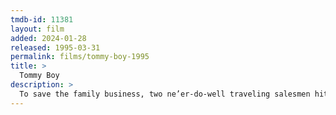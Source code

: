 ```yaml
---
tmdb-id: 11381
layout: film
added: 2024-01-28
released: 1995-03-31
permalink: films/tommy-boy-1995
title: >
  Tommy Boy
description: >
  To save the family business, two ne’er-do-well traveling salesmen hit the road with disastrously funny consequences.
---
```

